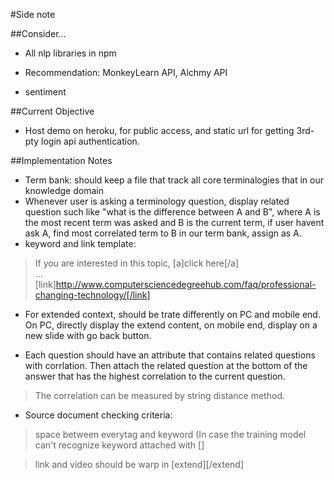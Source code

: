 #Side note

##Consider...

- All nlp libraries in npm
>
- Recommendation: MonkeyLearn API, Alchmy API
>
- sentiment

##Current Objective

- Host demo on heroku, for public access, and static url for getting 3rd-pty login api authentication.

##Implementation Notes

- Term bank: should keep a file that track all core terminalogies that in our knowledge domain
- Whenever user is asking a terminology question, display related question such like "what is the difference between A and B", where A is the most recent term was asked and B is the current term, if user havent ask A, find most correlated term to B in our term bank, assign as A.
- keyword and link template:

>If you are interested in this topic, [a]click here[/a]</br>...</br>[link]http://www.computersciencedegreehub.com/faq/professional-changing-technology/[/link]- For extended context, should be trate differently on PC and mobile end. On PC, directly display the extend content, on mobile end, display on a new slide with go back button.

- Each question should have an attribute that contains related questions with corrlation. Then attach the related question at the bottom of the answer that has the highest correlation to the current question.

>The correlation can be measured by string distance method.

- Source document checking criteria: 

> space between everytag and keyword (In case the training model can't recognize keyword attached with []

> link and video should be warp in [extend][/extend]